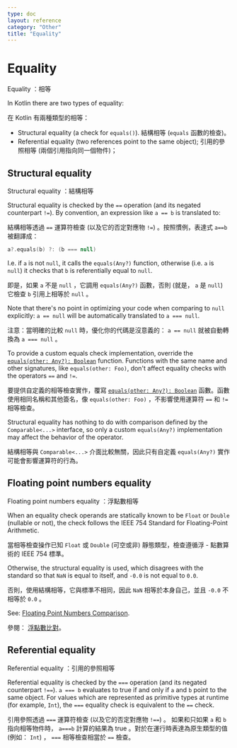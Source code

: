 ```yaml
---
type: doc
layout: reference
category: "Other"
title: "Equality"
---
```


# Equality

Equality ：相等

In Kotlin there are two types of equality:

在 Kotlin 有兩種類型的相等：

* Structural equality (a check for `equals()`).
  結構相等 (`equals` 函數的檢查)。
* Referential equality (two references point to the same object);
  引用的參照相等 (兩個引用指向同一個物件)；

## Structural equality

Structural equality ：結構相等

Structural equality is checked by the `==` operation (and its negated counterpart `!=`). By convention, an expression like `a == b` is translated to:

結構相等透過 `==` 運算符檢查 (以及它的否定對應物 `!=`) 。按照慣例，表達式 `a==b` 被翻譯成：

``` kotlin
a?.equals(b) ?: (b === null)
```

I.e. if `a` is not `null`, it calls the `equals(Any?)` function, otherwise (i.e. `a` is `null`) it checks that `b` is referentially equal to `null`.

即是，如果 `a` 不是 `null` ，它調用 `equals(Any?)` 函數，否則 (就是， `a` 是 `null`) 它檢查 `b` 引用上相等於 `null` 。

Note that there's no point in optimizing your code when comparing to `null` explicitly: `a == null` will be automatically translated to `a === null`.

注意：當明確的比較 `null` 時，優化你的代碼是沒意義的： `a == null` 就被自動轉換為 `a === null` 。

To provide a custom equals check implementation, override the [`equals(other: Any?): Boolean`](https://kotlinlang.org/api/latest/jvm/stdlib/kotlin/-any/equals.html) function. Functions with the same name and other signatures, like `equals(other: Foo)`, don't affect equality checks with the operators `==` and `!=`.

要提供自定義的相等檢查實作，覆寫 [`equals(other: Any?): Boolean`](https://kotlinlang.org/api/latest/jvm/stdlib/kotlin/-any/equals.html) 函數。函數使用相同名稱和其他簽名，像 `equals(other: Foo)` ，不影響使用運算符 `==` 和 `!=` 相等檢查。

Structural equality has nothing to do with comparison defined by the `Comparable<...>` interface, so only a custom `equals(Any?)` implementation may affect the behavior of the operator. 

結構相等與 `Comparable<...>` 介面比較無關，因此只有自定義 `equals(Any?)` 實作可能會影響運算符的行為。

## Floating point numbers equality

Floating point numbers equality ：浮點數相等

When an equality check operands are statically known to be `Float` or `Double` (nullable or not), the check follows the IEEE 754 Standard for Floating-Point Arithmetic. 

當相等檢查操作已知 `Float` 或 `Double` (可空或非) 靜態類型，檢查遵循浮 - 點數算術的 IEEE 754 標準。 

Otherwise, the structural equality is used, which disagrees with the standard so that `NaN` is equal to itself, and `-0.0` is not equal to `0.0`.

否則，使用結構相等，它與標準不相同，因此 `NaN` 相等於本身自己，並且 `-0.0` 不相等於 `0.0` 。

See: [Floating Point Numbers Comparison](basic-types.md#floating-point-numbers-comparison).

參閱： [浮點數比對](basic-types.md#floating-point-numbers-comparison)。

## Referential equality

Referential equality ：引用的參照相等

Referential equality is checked by the `===` operation (and its negated counterpart `!==`). `a === b` evaluates to
true if and only if `a` and `b` point to the same object. For values which are represented as primitive types at runtime
(for example, `Int`), the `===` equality check is equivalent to the `==` check.

引用參照透過 `===` 運算符檢查 (以及它的否定對應物 `!==`) 。 如果和只如果 `a` 和 `b` 指向相等物件時， `a===b` 計算的結果為 true 。對於在運行時表達為原生類型的值 (例如： `Int`) ， `===` 相等檢查相當於 `==` 檢查。